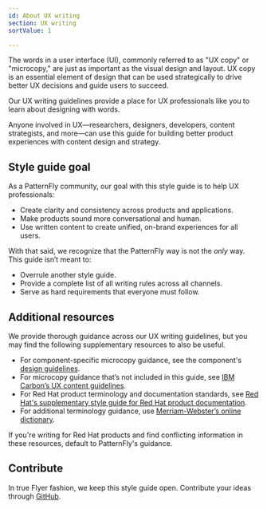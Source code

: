 ```yaml
---
id: About UX writing
section: UX writing
sortValue: 1

---
```

The words in a user interface (UI), commonly referred to as "UX copy" or "microcopy," are just as important as the visual design and layout. UX copy is an essential element of design that can be used strategically to drive better UX decisions and guide users to succeed. 

Our UX writing guidelines provide a place for UX professionals like you to learn about designing with words.

Anyone involved in UX—researchers, designers, developers, content strategists, and more—can use this guide for building better product experiences with content design and strategy.

## Style guide goal

As a PatternFly community, our goal with this style guide is to help UX professionals:
- Create clarity and consistency across products and applications.
- Make products sound more conversational and human.
- Use written content to create unified, on-brand experiences for all users.

With that said, we recognize that the PatternFly way is not the *only* way. This guide isn’t meant to:
- Overrule another style guide.
- Provide a complete list of all writing rules across all channels.
- Serve as hard requirements that everyone must follow. 

## Additional resources 

We provide thorough guidance across our UX writing guidelines, but you may find the following supplementary resources to also be useful.

- For component-specific microcopy guidance, see the component's [design guidelines](/components/about-modal/design-guidelines).
- For microcopy guidance that’s not included in this guide, see [IBM Carbon’s UX content guidelines](https://www.carbondesignsystem.com/guidelines/content/overview). 
- For Red Hat product terminology and documentation standards, see [Red Hat's supplementary style guide for Red Hat product documentation](https://redhat-documentation.github.io/supplementary-style-guide/#introduction).
- For additional terminology guidance, use [Merriam-Webster’s online dictionary](https://www.merriam-webster.com/). 

If you're writing for Red Hat products and find conflicting information in these resources, default to PatternFly's guidance.

## Contribute

In true Flyer fashion, we keep this style guide open. Contribute your ideas through [GitHub](https://github.com/orgs/patternfly/discussions).
